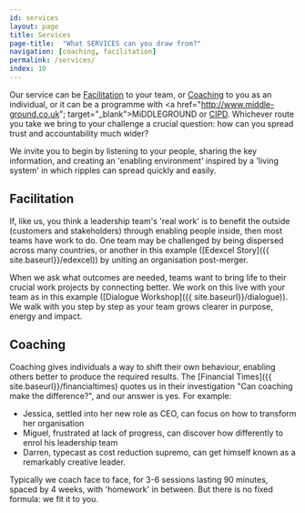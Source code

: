 ```yaml
---
id: services
layout: page
title: Services
page-title:  "What SERVICES can you draw from?"
navigation: [coaching, facilitation]
permalink: /services/
index: 10
---
```


Our service can be [Facilitation](#facilitation) to your team, or [Coaching](#coaching) to you as an individual, or it can be a programme with <a href="http://www.middle-ground.co.uk"; target="_blank">MiDDLEGROUND</a> or <a href="http://www.cipd.co.uk/training/ORDDTC" target="_blank">CIPD</a>. Whichever route you take we bring to your challenge a crucial question: how can you spread trust and accountability much wider? 

We invite you to begin by listening to your people, sharing the key information, and creating an 'enabling environment' inspired by a 'living system' in which ripples can spread quickly and easily.

<h2 id="facilitation">Facilitation</h2>

If, like us, you think a leadership team's 'real work' is to benefit the outside (customers and stakeholders) through enabling people inside, then most teams have work to do. One team may be challenged by being dispersed across many countries, or another in this example ([Edexcel Story]({{ site.baseurl}}/edexcel)) by uniting an organisation post-merger.

When we ask what outcomes are needed, teams want to bring life to their crucial work projects by connecting better. We work on this live with your team as in this example ([Dialogue Workshop]({{ site.baseurl}}/dialogue)). We walk with you step by step as your team grows clearer in purpose, energy and impact.

<h2 id="coaching">Coaching</h2>

Coaching gives individuals a way to shift their own behaviour, enabling others better to produce the required results. The [Financial Times]({{ site.baseurl}}/financialtimes) quotes us in their investigation "Can coaching make the difference?", and our answer is yes. For example:

- Jessica, settled into her new role as CEO, can focus on how to transform her organisation
- Miguel, frustrated at lack of progress, can discover how differently to enrol his leadership team
- Darren, typecast as cost reduction supremo, can get himself known as a remarkably creative leader.

Typically we coach face to face, for 3-6 sessions lasting 90 minutes, spaced by 4 weeks, with 'homework' in between. But there is no fixed formula: we fit it to you.







